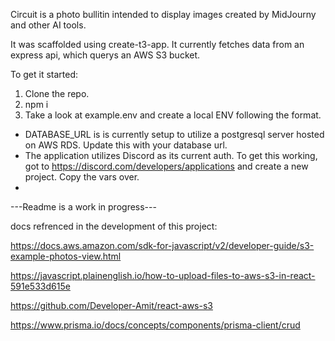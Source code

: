 Circuit is a photo bullitin intended to display images created by MidJourny and other AI tools.

It was scaffolded using create-t3-app. It currently fetches data from an express api, which querys an AWS S3 bucket.  

To get it started:

1. Clone the repo.
2. npm i
3. Take a look at example.env and create a local ENV following the format. 
- DATABASE_URL is is currently setup to utilize a postgresql server hosted on AWS RDS. Update this with your database url.
- The application utilizes Discord as its current auth. To get this working, got to https://discord.com/developers/applications and create a new project. Copy the vars over.
- 


---Readme is a work in progress---

docs refrenced in the development of this project:

https://docs.aws.amazon.com/sdk-for-javascript/v2/developer-guide/s3-example-photos-view.html

https://javascript.plainenglish.io/how-to-upload-files-to-aws-s3-in-react-591e533d615e

https://github.com/Developer-Amit/react-aws-s3

https://www.prisma.io/docs/concepts/components/prisma-client/crud
